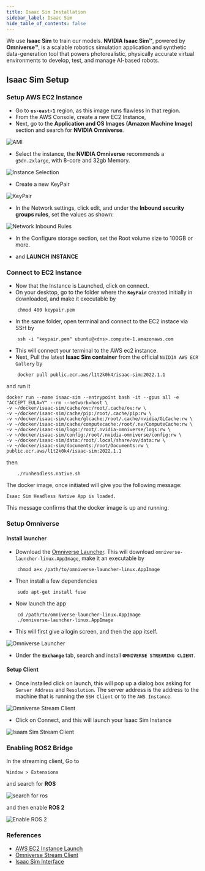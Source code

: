 ```yaml
---
title: Isaac Sim Installation
sidebar_label: Isaac Sim
hide_table_of_contents: false
---
```


<head>
  <title> Isaac Sim </title>
    <style>{` :root { --doc-item-container-width:60rem; } `}</style>    
</head>

We use **Isaac Sim** to train our models. **NVIDIA Isaac Sim™**, powered by **Omniverse™**, is a scalable robotics simulation application and synthetic data-generation tool that powers photorealistic, physically accurate virtual environments to develop, test, and manage AI-based robots.

<intro-end />



## Isaac Sim Setup

### Setup AWS EC2 Instance

- Go to **`us-east-1`** region, as this image runs flawless in that region.
- From the AWS Console, create a new EC2 Instance,
- Next, go to the **Application and OS Images (Amazon Machine Image)** section and search for **NVIDIA Omniverse**.

![AMI](/img/AMI.png)

- Select the instance, the **NVIDIA Omniverse** recommends a  `g5dn.2xlarge`, with 8-core and 32gb Memory.

![Instance Selection](/img/Instance.png)

- Create a new KeyPair

![KeyPair](/img/create-KeyPair.png)

- In the Network settings, click edit, and under the **Inbound security groups rules**, set the values as shown:

![Network Inbound Rules](/img/network_inbound_rules.png)

- In the Configure storage section, set the Root volume size to 100GB or more.

- and **LAUNCH INSTANCE**

### Connect to EC2 Instance

- Now that the Instance is Launched, click on connect. 
- On your desktop, go to the folder where the **`KeyPair`** created initially in downloaded, and make it executable by

```
    chmod 400 keypair.pem
```

- In the same folder, open terminal and connect to the EC2 instace via SSH by

```
    ssh -i "keypair.pem" ubuntu@<dns>.compute-1.amazonaws.com
```

- This will connect your terminal to the AWS ec2 instance.
- Next, Pull the latest **Isaac Sim container** from the official `NVIDIA AWS ECR Gallery` by

```
    docker pull public.ecr.aws/l1t2k0k4/isaac-sim:2022.1.1
```

and run it

```
docker run --name isaac-sim --entrypoint bash -it --gpus all -e "ACCEPT_EULA=Y" --rm --network=host \
-v ~/docker/isaac-sim/cache/ov:/root/.cache/ov:rw \
-v ~/docker/isaac-sim/cache/pip:/root/.cache/pip:rw \
-v ~/docker/isaac-sim/cache/glcache:/root/.cache/nvidia/GLCache:rw \
-v ~/docker/isaac-sim/cache/computecache:/root/.nv/ComputeCache:rw \
-v ~/docker/isaac-sim/logs:/root/.nvidia-omniverse/logs:rw \
-v ~/docker/isaac-sim/config:/root/.nvidia-omniverse/config:rw \
-v ~/docker/isaac-sim/data:/root/.local/share/ov/data:rw \
-v ~/docker/isaac-sim/documents:/root/Documents:rw \
public.ecr.aws/l1t2k0k4/isaac-sim:2022.1.1
```
then
```
    ./runheadless.native.sh
```

The docker image, once initiated will give you the following message:

```
Isaac Sim Headless Native App is loaded.
```

This message confirms that the docker image is up and running.

### Setup Omniverse  

#### Install launcher

- Download the [Omniverse Launcher](https://www.nvidia.com/en-us/omniverse/). This will download `omniverse-launcher-linux.AppImage`, make it an executable by 

```
    chmod a+x /path/to/omniverse-launcher-linux.AppImage
```

- Then install a few dependencies 

```
    sudo apt-get install fuse
```

- Now launch the app

```
    cd /path/to/omniverse-launcher-linux.AppImage
    ./omniverse-launcher-linux.AppImage
```

- This will first give a login screen, and then the app itself.

![Omniverse Launcher](/img/omniverse_launcher.png)

- Under the **`Exchange`** tab, search and install **`OMNIVERSE STREAMING CLIENT`**.

#### Setup Client

- Once installed click on launch, this will pop up a dialog box asking for `Server Address` and `Resolution`. The server address is the address to the machine that is running the `SSH Client` or to the `AWS Instance`. 

![Omniverse Stream Client](/img/stream-client.png)

- Click on Connect, and this will launch your Isaac Sim Instance

![Isaam Sim Stream Client](/img/Isaac_Sim_stream_client.png)

### Enabling ROS2 Bridge

In the streaming client, Go to 
```
Window > Extensions 
```
and search for **ROS**

![search for ros](/img/search_ros.png)

and then enable **ROS 2**

![Enable ROS 2](/img/enable_ros_2.png)

### References

- [AWS EC2 Instance Launch](https://docs.omniverse.nvidia.com/app_isaacsim/app_isaacsim/install_advanced_cloud_setup_aws.html)
- [Omniverse Stream Client](https://docs.omniverse.nvidia.com/app_isaacsim/app_isaacsim/manual_livestream_clients.html#isaac-sim-setup-kit-remote)
- [Isaac Sim Interface](https://docs.omniverse.nvidia.com/app_isaacsim/app_isaacsim/tutorial_intro_interface.html#isaac-sim-app-tutorial-intro-interface)

